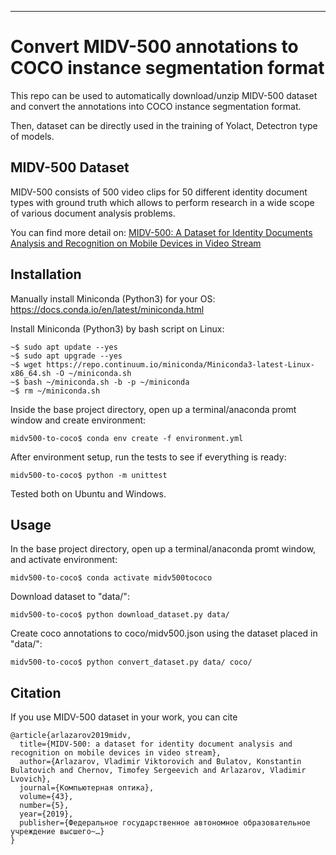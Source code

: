 ***


# Convert MIDV-500 annotations to COCO instance segmentation format
This repo can be used to automatically download/unzip MIDV-500 dataset and convert the annotations into COCO instance segmentation format.

Then, dataset can be directly used in the training of Yolact, Detectron type of models.

## MIDV-500 Dataset
MIDV-500 consists of 500 video clips for 50 different identity document types with ground truth which allows to perform research in a wide scope of various document analysis problems.

You can find more detail on: [MIDV-500: A Dataset for Identity Documents Analysis and Recognition on Mobile Devices in Video Stream](https://arxiv.org/abs/1807.05786)

## Installation
Manually install Miniconda (Python3) for your OS:
https://docs.conda.io/en/latest/miniconda.html

Install Miniconda (Python3) by bash script on Linux:
```console
~$ sudo apt update --yes
~$ sudo apt upgrade --yes
~$ wget https://repo.continuum.io/miniconda/Miniconda3-latest-Linux-x86_64.sh -O ~/miniconda.sh
~$ bash ~/miniconda.sh -b -p ~/miniconda 
~$ rm ~/miniconda.sh
```

Inside the base project directory, open up a terminal/anaconda promt window 
and create environment:
```console
midv500-to-coco$ conda env create -f environment.yml
```

After environment setup, run the tests to see if everything is ready:
```console
midv500-to-coco$ python -m unittest
```

Tested both on Ubuntu and Windows.

## Usage
In the base project directory, open up a terminal/anaconda promt window, and 
activate environment:
```console
midv500-to-coco$ conda activate midv500tococo
```

Download dataset to "data/":
```console
midv500-to-coco$ python download_dataset.py data/
```

Create coco annotations to coco/midv500.json using the dataset placed in "data/":
```console
midv500-to-coco$ python convert_dataset.py data/ coco/
```

## Citation
If you use MIDV-500 dataset in your work, you can cite
```
@article{arlazarov2019midv,
  title={MIDV-500: a dataset for identity document analysis and recognition on mobile devices in video stream},
  author={Arlazarov, Vladimir Viktorovich and Bulatov, Konstantin Bulatovich and Chernov, Timofey Sergeevich and Arlazarov, Vladimir Lvovich},
  journal={Компьютерная оптика},
  volume={43},
  number={5},
  year={2019},
  publisher={Федеральное государственное автономное образовательное учреждение высшего~…}
}
```

